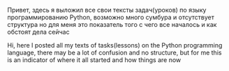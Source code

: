 Привет, здесь я выложил все свои тексты задач(уроков) по языку программированию Python, возможно много сумбура и 
отсутствует структура но для меня это показатель того с чего все началось и как обстоят дела сейчас 

Hi, here I posted all my texts of tasks(lessons) on the Python programming language, there may be a lot of confusion 
and no structure, but for me this is an indicator of where it all started and how things are now